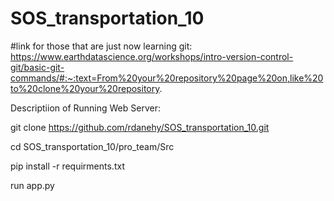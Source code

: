 # SOS_transportation_10
#link for those that are just now learning git: https://www.earthdatascience.org/workshops/intro-version-control-git/basic-git-commands/#:~:text=From%20your%20repository%20page%20on,like%20to%20clone%20your%20repository.

Descriptiion of Running Web Server:

git clone https://github.com/rdanehy/SOS_transportation_10.git


cd SOS_transportation_10/pro_team/Src


pip install -r requirments.txt


run app.py
